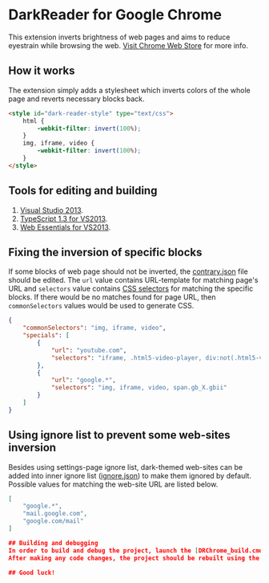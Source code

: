 DarkReader for Google Chrome
================
This extension inverts brightness of web pages and aims to reduce eyestrain while browsing the web.
[Visit Chrome Web Store](https://chrome.google.com/webstore/detail/dark-reader/eimadpbcbfnmbkopoojfekhnkhdbieeh) for more info.

## How it works
The extension simply adds a stylesheet which inverts colors of the whole page and reverts necessary blocks back.
```HTML
<style id="dark-reader-style" type="text/css">
    html {
        -webkit-filter: invert(100%);
    }
    img, iframe, video {
        -webkit-filter: invert(100%);
    }
</style>
```

## Tools for editing and building
1. [Visual Studio 2013](http://www.visualstudio.com/downloads/download-visual-studio-vs).
2. [TypeScript 1.3 for VS2013](https://visualstudiogallery.msdn.microsoft.com/955e0262-0858-40c9-ab5a-1acc680e9bfd).
3. [Web Essentials for VS2013](http://vswebessentials.com/download).

## Fixing the inversion of specific blocks
If some blocks of web page should not be inverted, the [contrary.json](https://github.com/alexanderby/darkreader/blob/master/src/DarkReader/generation/contrary.json) file should be edited. The ```url``` value contains URL-template for matching page's URL and ```selectors``` value contains [CSS selectors](https://developer.mozilla.org/en-US/docs/Web/Guide/CSS/Getting_Started/Selectors) for matching the specific blocks. If there would be no matches found for page URL, then ```commonSelectors``` values would be used to generate CSS.
```JSON
﻿{
    "commonSelectors": "img, iframe, video",
    "specials": [
        {
            "url": "youtube.com",
            "selectors": "iframe, .html5-video-player, div:not(.html5-video-player) img"
        },
        {
            "url": "google.*",
            "selectors": "img, iframe, video, span.gb_X.gbii"
        }
    ]
}
```

## Using ignore list to prevent some web-sites inversion
Besides using settings-page ignore list, dark-themed web-sites can be added into inner ignore list ([ignore.json](https://github.com/alexanderby/darkreader/blob/master/src/DarkReader/generation/ignore.json)) to make them ignored by default. Possible values for matching the web-site URL are listed below.
```JSON
﻿[
    "google.*",
    "mail.google.com",
    "google.com/mail"
]

## Building and debugging
In order to build and debug the project, launch the [DRChrome_build.cmd](https://github.com/alexanderby/darkreader/blob/master/build/DRChrome_build.cmd). Open the [Chrome's extensions page](https://support.google.com/chrome/answer/187443). Enable the **Developer mode**, press **Load unpacked extension** button, navigate to your built output folder.
After making any code changes, the project should be rebuilt using the command line script and reloaded in **Extension page** by pressing the **Reload (Ctrl+R)** hyperlink.

## Good luck!
